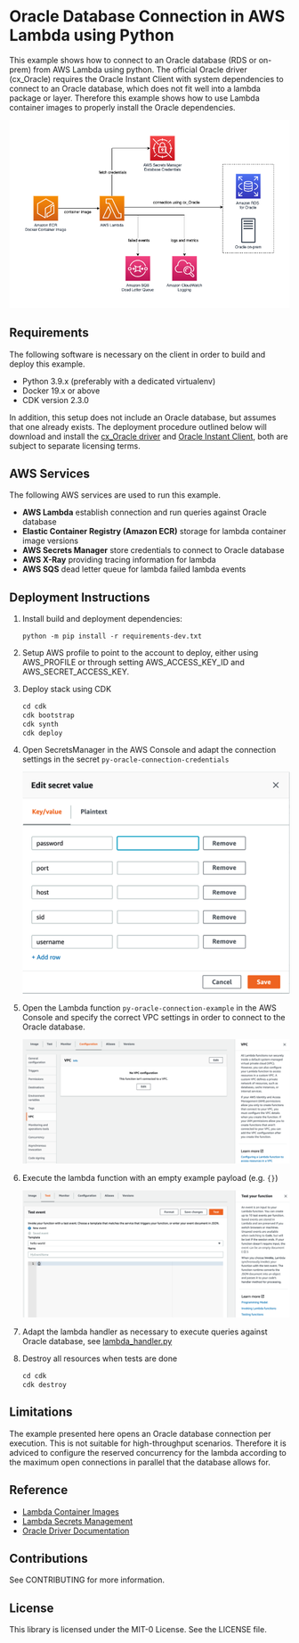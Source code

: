 # Oracle Database Connection in AWS Lambda using Python

This example shows how to connect to an Oracle database (RDS or on-prem) from AWS Lambda using python.
The official Oracle driver (cx_Oracle) requires the Oracle Instant Client with system dependencies
to connect to an Oracle database, which does not fit well into a lambda package or layer. Therefore
this example shows how to use Lambda container images to properly install the Oracle dependencies.

![architecture diagram](architecture.png "Architecture")


## Requirements

The following software is necessary on the client in order to build and deploy this example.

- Python 3.9.x (preferably with a dedicated virtualenv)
- Docker 19.x or above
- CDK version 2.3.0

In addition, this setup does not include an Oracle database, but assumes that one already exists.
The deployment procedure outlined below will download and install the [cx_Oracle driver](https://cx-oracle.readthedocs.io) and [Oracle Instant Client](http://www.oracle.com/technetwork/database/database-technologies/instant-client/overview/index.html), both are subject to separate licensing terms.


## AWS Services

The following AWS services are used to run this example.

- **AWS Lambda** establish connection and run queries against Oracle database
- **Elastic Container Registry (Amazon ECR)** storage for lambda container image versions
- **AWS Secrets Manager** store credentials to connect to Oracle database
- **AWS X-Ray** providing tracing information for lambda
- **AWS SQS** dead letter queue for lambda failed lambda events


## Deployment Instructions

1. Install build and deployment dependencies:

    ```
    python -m pip install -r requirements-dev.txt
    ```

2. Setup AWS profile to point to the account to deploy, either using AWS_PROFILE or through setting AWS_ACCESS_KEY_ID and AWS_SECRET_ACCESS_KEY.

3. Deploy stack using CDK

    ```
    cd cdk
    cdk bootstrap
    cdk synth
    cdk deploy
    ```

4. Open SecretsManager in the AWS Console and adapt the connection settings in the secret `py-oracle-connection-credentials`

    ![edit secret in secrets manager](edit-secret.png "Add Credentials")

5. Open the Lambda function `py-oracle-connection-example` in the AWS Console and specify the correct VPC settings in order to connect to the Oracle database.

    ![configure vpc](edit-vpc.png "Add VPC configuration to connect to Oracle")

6. Execute the lambda function with an empty example payload (e.g. `{}`)

    ![test function](test-function.png "Test Lambda function")

7. Adapt the lambda handler as necessary to execute queries against Oracle database, see [lambda_handler.py](lambda/lambda_handler.py)

8. Destroy all resources when tests are done

    ```
    cd cdk
    cdk destroy
    ```

## Limitations

The example presented here opens an Oracle database connection per execution. This is not suitable for high-throughput scenarios. Therefore it is adviced
to configure the reserved concurrency for the lambda according to the maximum open connections in parallel that the database allows for.

## Reference

 - [Lambda Container Images](https://docs.aws.amazon.com/lambda/latest/dg/images-create.html)
 - [Lambda Secrets Management](https://aws.amazon.com/blogs/security/how-to-securely-provide-database-credentials-to-lambda-functions-by-using-aws-secrets-manager/)
 - [Oracle Driver Documentation](https://cx-oracle.readthedocs.io/en/latest/)


## Contributions

See CONTRIBUTING for more information.


## License

This library is licensed under the MIT-0 License. See the LICENSE file.
